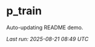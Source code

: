 # p_train

Auto-updating README demo.

<!--START_SECTION:status-->
_Last run: 2025-08-21 08:49 UTC_
<!--END_SECTION:status-->
































